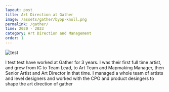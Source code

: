 ```yaml
---
layout: post
title: Art Direction at Gather
image: /assets/gather/byop-knoll.png
permalink: /gather/
time: 2020 - 2023
category: Art Direction and Management
order: 1
---
```



![test](/assets/gather/byop-knoll.png)

I test  test have worked at Gather for 3 years. I was their first full time artist, and grew from IC to Team Lead, to Art Team and Mapmaking Manager, then Senior Artist and Art Director in that time. I managed a whole team of artists and level designers and worked with the CPO and product desingers to shape the art direction of gather